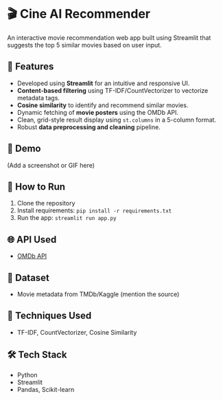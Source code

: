 # 🎬 Cine AI Recommender

An interactive movie recommendation web app built using Streamlit that suggests the top 5 similar movies based on user input.

## 🔧 Features
- Developed using **Streamlit** for an intuitive and responsive UI.
- **Content-based filtering** using TF-IDF/CountVectorizer to vectorize metadata tags.
- **Cosine similarity** to identify and recommend similar movies.
- Dynamic fetching of **movie posters** using the OMDb API.
- Clean, grid-style result display using `st.columns` in a 5-column format.
- Robust **data preprocessing and cleaning** pipeline.

## 📸 Demo
(Add a screenshot or GIF here)

## 🚀 How to Run
1. Clone the repository
2. Install requirements: `pip install -r requirements.txt`
3. Run the app: `streamlit run app.py`

## 🌐 API Used
- [OMDb API](http://www.omdbapi.com/)

## 📁 Dataset
- Movie metadata from TMDb/Kaggle (mention the source)

## 🧠 Techniques Used
- TF-IDF, CountVectorizer, Cosine Similarity

## 🛠️ Tech Stack
- Python
- Streamlit
- Pandas, Scikit-learn
